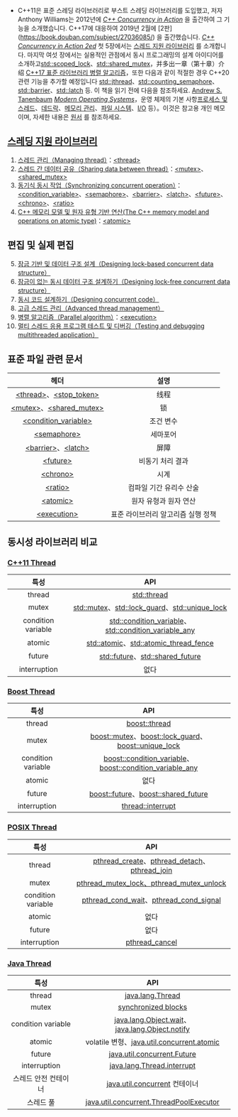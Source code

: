 * C++11은 표준 스레딩 라이브러리로 부스트 스레딩 라이브러리를 도입했고, 저자 Anthony Williams는 2012년에 *[C++ Concurrency in Action](https://book.douban.com/subject/4130141/)* 을 출간하여 그 기능을 소개했습니다. C++17에 대응하여 2019년 2월에 [2판] (https://book.douban.com/subject/27036085/) 을 출간했습니다. *[C++ Concurrency in Action 2ed](https://learning.oreilly.com/library/view/c-concurrency-in/9781617294693/)*  첫 5장에서는 [스레드 지원 라이브러리](https://en.cppreference.com/w/cpp/thread) 를 소개합니다. 마지막 여섯 장에서는 실용적인 관점에서 동시 프로그래밍의 설계 아이디어를 소개하고[std::scoped_lock](https://en.cppreference.com/w/cpp/thread/scoped_lock)、[std::shared_mutex](https://en.cppreference.com/w/cpp/thread/shared_mutex)，并多出一章（第十章）介绍 [C++17 표준 라이브러리 병렬 알고리즘](https://en.cppreference.com/w/cpp/header/execution)，또한 다음과 같이 적절한 경우 C++20 관련 기능을 추가할 예정입니다 [std::jthread](https://en.cppreference.com/w/cpp/thread/jthread)、[std::counting_semaphore](https://en.cppreference.com/w/cpp/thread/counting_semaphore)、[std::barrier](https://en.cppreference.com/w/cpp/thread/barrier)、[std::latch](https://en.cppreference.com/w/cpp/thread/latch) 등. 이 책을 읽기 전에 다음을 참조하세요. [Andrew S. Tanenbaum](https://en.wikipedia.org/wiki/Andrew_S._Tanenbaum)  [*Modern Operating Systems*](https://book.douban.com/subject/25864553/)，운영 체제의 기본 사항[프로세스 및 스레드](reference/processes_and_threads.html)、[데드락](reference/deadlocks.html)、[메모리 관리](reference/memory_management.html)、[파일 시스템](reference/file_systems.html)、[I/O](reference/IO.html) 등）。이것은 참고용 개인 메모이며, 자세한 내용은 [원서](https://learning.oreilly.com/library/view/c-concurrency-in/9781617294693/) 를 참조하세요. 
  
## [스레딩 지원 라이브러리](https://en.cppreference.com/w/cpp/thread)

1. [스레드 관리（Managing thread）](01_managing_thread.html)：[\<thread\>](https://en.cppreference.com/w/cpp/header/thread)
2. [스레드 간 데이터 공유（Sharing data between thread）](02_sharing_data_between_thread.html)：[\<mutex\>](https://en.cppreference.com/w/cpp/header/mutex)、[\<shared_mutex\>](https://en.cppreference.com/w/cpp/header/shared_mutex)
3. [동기식 동시 작업（Synchronizing concurrent operation）](03_synchronizing_concurrent_operation.html)：[\<condition_variable\>](https://en.cppreference.com/w/cpp/header/condition_variable)、[\<semaphore\>](https://en.cppreference.com/w/cpp/header/semaphore)、[\<barrier\>](https://en.cppreference.com/w/cpp/header/barrier)、[\<latch\>](https://en.cppreference.com/w/cpp/header/latch)、[\<future\>](https://en.cppreference.com/w/cpp/header/future)、[\<chrono\>](https://en.cppreference.com/w/cpp/header/chrono)、[\<ratio\>](https://en.cppreference.com/w/cpp/header/ratio)
4. [C++ 메모리 모델 및 원자 유형 기반 연산(The C++ memory model and operations on atomic type)](04_the_cpp_memory_model_and_operations_on_atomic_type.html)：[\<atomic\>](https://en.cppreference.com/w/cpp/header/atomic)

## 편집 및 실제 편집

5. [잠금 기반 및 데이터 구조 설계（Designing lock-based concurrent data structure）](05_designing_lock_based_concurrent_data_structure.html)
6. [잠금이 없는 동시 데이터 구조 설계하기（Designing lock-free concurrent data structure）](06_designing_lock_free_concurrent_data_structure.html)
7. [동시 코드 설계하기（Designing concurrent code）](07_designing_concurrent_code.html)
8. [고급 스레드 관리（Advanced thread management）](08_advanced_thread_management.html)
9. [병렬 알고리즘（Parallel algorithm）](09_parallel_algorithm.html)：[\<execution\>](https://en.cppreference.com/w/cpp/header/execution)
10. [멀티 스레드 응용 프로그램 테스트 및 디버깅（Testing and debugging multithreaded application）](10_testing_and_debugging_multithreaded_application.html)

## 표준 파일 관련 문서

|헤더|설명|
|:-:|:-:|
|[\<thread\>](https://en.cppreference.com/w/cpp/header/thread)、[\<stop_token\>](https://en.cppreference.com/w/cpp/header/stop_token)|线程|
|[\<mutex\>](https://en.cppreference.com/w/cpp/header/mutex)、[\<shared_mutex\>](https://en.cppreference.com/w/cpp/header/shared_mutex)|锁|
|[\<condition_variable\>](https://en.cppreference.com/w/cpp/header/condition_variable)|조건 변수|
|[\<semaphore\>](https://en.cppreference.com/w/cpp/header/semaphore)|세마포어|
|[\<barrier\>](https://en.cppreference.com/w/cpp/header/barrier)、[\<latch\>](https://en.cppreference.com/w/cpp/header/latch)|屏障|
|[\<future\>](https://en.cppreference.com/w/cpp/header/future)|비동기 처리 결과|
|[\<chrono\>](https://en.cppreference.com/w/cpp/header/chrono)|시계|
|[\<ratio\>](https://en.cppreference.com/w/cpp/header/ratio)|컴파일 기간 유리수 산술|
|[\<atomic\>](https://en.cppreference.com/w/cpp/header/atomic)|원자 유형과 원자 연산|
|[\<execution\>](https://en.cppreference.com/w/cpp/header/execution)|표준 라이브러리 알고리즘 실행 정책|

## 동시성 라이브러리 비교

### [C++11 Thread](https://en.cppreference.com/w/cpp/thread)

|특성|API|
|:-:|:-:|
|thread|[std::thread](https://en.cppreference.com/w/cpp/thread/thread)|
|mutex|[std::mutex](https://en.cppreference.com/w/cpp/thread/mutex)、[std::lock_guard](https://en.cppreference.com/w/cpp/thread/lock_guard)、[std::unique_lock](https://en.cppreference.com/w/cpp/thread/unique_lock)|
|condition variable|[std::condition_variable](https://en.cppreference.com/w/cpp/thread/condition_variable)、[std::condition_variable_any](https://en.cppreference.com/w/cpp/thread/condition_variable_any)|
|atomic|[std::atomic](https://en.cppreference.com/w/cpp/atomic/atomic)、[std::atomic_thread_fence](https://en.cppreference.com/w/cpp/atomic/atomic_thread_fence)|
|future|[std::future](https://en.cppreference.com/w/cpp/thread/future)、[std::shared_future](https://en.cppreference.com/w/cpp/thread/shared_future)|
|interruption|없다|

### [Boost Thread](https://www.boost.org/doc/libs/1_82_0/doc/html/thread.html)

|특성|API|
|:-:|:-:|
|thread|[boost::thread](https://www.boost.org/doc/libs/1_82_0/doc/html/thread/thread_management.html#thread.thread_management.thread)|
|mutex|[boost::mutex](https://www.boost.org/doc/libs/1_82_0/doc/html/thread/synchronization.html#thread.synchronization.mutex_types.mutex)、[boost::lock_guard](https://www.boost.org/doc/libs/1_82_0/doc/html/thread/synchronization.html#thread.synchronization.lock_guard.lock_guard)、[boost::unique_lock](https://www.boost.org/doc/libs/1_82_0/doc/html/thread/synchronization.html#thread.synchronization.locks.unique_lock)|
|condition variable|[boost::condition_variable](https://www.boost.org/doc/libs/1_82_0/doc/html/thread/synchronization.html#thread.synchronization.condvar_ref.condition_variable)、[boost::condition_variable_any](https://www.boost.org/doc/libs/1_82_0/doc/html/thread/synchronization.html#thread.synchronization.condvar_ref.condition_variable_any)|
|atomic|없다|
|future|[boost::future](https://www.boost.org/doc/libs/1_82_0/doc/html/thread/synchronization.html#thread.synchronization.futures.reference.unique_future)、[boost::shared_future](https://www.boost.org/doc/libs/1_82_0/doc/html/thread/synchronization.html#thread.synchronization.futures.reference.shared_future)|
|interruption|[thread::interrupt](https://www.boost.org/doc/libs/1_82_0/doc/html/thread/thread_management.html#thread.thread_management.thread.interrupt)|

### [POSIX Thread](http://pubs.opengroup.org/onlinepubs/9699919799/basedefs/pthread.h.html)

|특성|API|
|:-:|:-:|
|thread|[pthread_create](http://pubs.opengroup.org/onlinepubs/9699919799/functions/pthread_create.html)、[pthread_detach](http://pubs.opengroup.org/onlinepubs/9699919799/functions/pthread_detach.html#)、[pthread_join](http://pubs.opengroup.org/onlinepubs/9699919799/functions/pthread_join.html#)|
|mutex|[pthread_mutex_lock、pthread_mutex_unlock](http://pubs.opengroup.org/onlinepubs/9699919799/functions/pthread_mutex_lock.html)|
|condition variable|[pthread_cond_wait](http://pubs.opengroup.org/onlinepubs/9699919799/functions/pthread_cond_wait.html)、[pthread_cond_signal](https://pubs.opengroup.org/onlinepubs/9699919799/functions/pthread_cond_signal.html)|
|atomic|없다|
|future|없다|
|interruption|[pthread_cancel](http://pubs.opengroup.org/onlinepubs/9699919799/functions/pthread_cancel.html)|

### [Java Thread](https://docs.oracle.com/en/java/javase/20/docs/api/java.base/java/lang/Thread.html)

|특성|API|
|:-:|:-:|
|thread|[java.lang.Thread](https://docs.oracle.com/en/java/javase/20/docs/api/java.base/java/lang/Thread.html)|
|mutex|[synchronized blocks](http://tutorials.jenkov.com/java-concurrency/synchronized.html)|
|condition variable|[java.lang.Object.wait](https://docs.oracle.com/en/java/javase/20/docs/api/java.base/java/lang/Object.html#wait())、[java.lang.Object.notify](https://docs.oracle.com/en/java/javase/20/docs/api/java.base/java/lang/Object.html#notify())|
|atomic|volatile 변형、[java.util.concurrent.atomic](https://docs.oracle.com/en/java/javase/20/docs/api/java.base/java/util/concurrent/atomic/package-summary.html)|
|future|[java.util.concurrent.Future](https://docs.oracle.com/en/java/javase/20/docs/api/java.base/java/util/concurrent/Future.html)|
|interruption|[java.lang.Thread.interrupt](https://docs.oracle.com/en/java/javase/20/docs/api/java.base/java/lang/Thread.html#interrupt())|
|스레드 안전 컨테이너|[java.util.concurrent](https://docs.oracle.com/en/java/javase/20/docs/api/java.base/java/util/concurrent/package-summary.html) 컨테이너|
|스레드 풀|[java.util.concurrent.ThreadPoolExecutor](https://docs.oracle.com/en/java/javase/20/docs/api/java.base/java/util/concurrent/ThreadPoolExecutor.html)|
